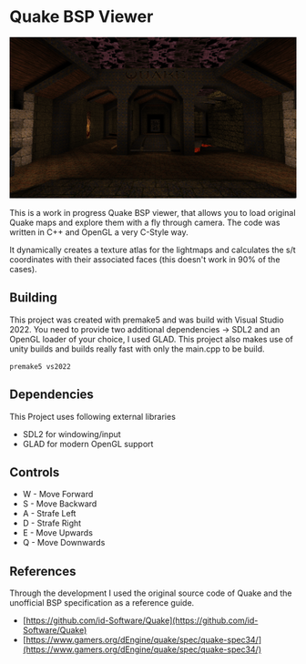 # Quake BSP Viewer

![QuakeStart](resources/QuakeBSP.png)

This is a work in progress Quake BSP viewer, that allows you to load original Quake maps and explore them with a fly through camera. The code was written in C++ and OpenGL a very C-Style way.

It dynamically creates a texture atlas for the lightmaps and calculates the s/t coordinates with their associated faces (this doesn't work in 90% of the cases).

## Building

This project was created with premake5 and was build with Visual Studio 2022. You need to provide two additional dependencies -> SDL2 and an OpenGL loader of your choice, I used GLAD.
This project also makes use of unity builds and builds really fast with only the main.cpp to be build.

```
premake5 vs2022
```

## Dependencies

This Project uses following external libraries
+ SDL2 for windowing/input
+ GLAD for modern OpenGL support

## Controls

+ W - Move Forward
+ S - Move Backward
+ A - Strafe Left
+ D - Strafe Right
+ E - Move Upwards
+ Q - Move Downwards


## References

Through the development I used the original source code of Quake and the unofficial BSP specification as a reference guide.
+ [https://github.com/id-Software/Quake](https://github.com/id-Software/Quake)
+ [https://www.gamers.org/dEngine/quake/spec/quake-spec34/](https://www.gamers.org/dEngine/quake/spec/quake-spec34/)